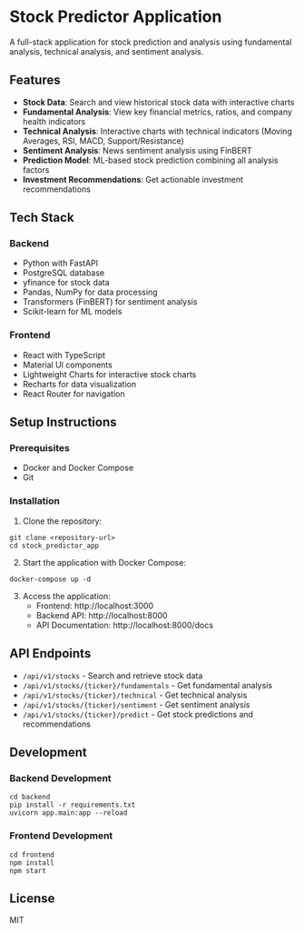 # Stock Predictor Application

A full-stack application for stock prediction and analysis using fundamental analysis, technical analysis, and sentiment analysis.

## Features

- **Stock Data**: Search and view historical stock data with interactive charts
- **Fundamental Analysis**: View key financial metrics, ratios, and company health indicators
- **Technical Analysis**: Interactive charts with technical indicators (Moving Averages, RSI, MACD, Support/Resistance)
- **Sentiment Analysis**: News sentiment analysis using FinBERT
- **Prediction Model**: ML-based stock prediction combining all analysis factors
- **Investment Recommendations**: Get actionable investment recommendations

## Tech Stack

### Backend
- Python with FastAPI
- PostgreSQL database
- yfinance for stock data
- Pandas, NumPy for data processing
- Transformers (FinBERT) for sentiment analysis
- Scikit-learn for ML models

### Frontend
- React with TypeScript
- Material UI components
- Lightweight Charts for interactive stock charts
- Recharts for data visualization
- React Router for navigation

## Setup Instructions

### Prerequisites
- Docker and Docker Compose
- Git

### Installation

1. Clone the repository:
```
git clone <repository-url>
cd stock_predictor_app
```

2. Start the application with Docker Compose:
```
docker-compose up -d
```

3. Access the application:
   - Frontend: http://localhost:3000
   - Backend API: http://localhost:8000
   - API Documentation: http://localhost:8000/docs

## API Endpoints

- `/api/v1/stocks` - Search and retrieve stock data
- `/api/v1/stocks/{ticker}/fundamentals` - Get fundamental analysis
- `/api/v1/stocks/{ticker}/technical` - Get technical analysis
- `/api/v1/stocks/{ticker}/sentiment` - Get sentiment analysis
- `/api/v1/stocks/{ticker}/predict` - Get stock predictions and recommendations

## Development

### Backend Development
```
cd backend
pip install -r requirements.txt
uvicorn app.main:app --reload
```

### Frontend Development
```
cd frontend
npm install
npm start
```

## License

MIT 